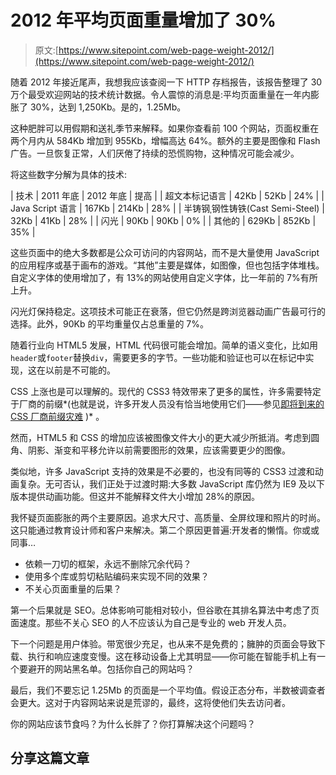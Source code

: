 # 2012 年平均页面重量增加了 30%

> 原文:[https://www.sitepoint.com/web-page-weight-2012/](https://www.sitepoint.com/web-page-weight-2012/)

随着 2012 年接近尾声，我想我应该查阅一下 HTTP 存档报告，该报告整理了 30 万个最受欢迎网站的技术统计数据。令人震惊的消息是:平均页面重量在一年内膨胀了 30%，达到 1,250Kb。是的，1.25Mb。

这种肥胖可以用假期和送礼季节来解释。如果你查看前 100 个网站，页面权重在两个月内从 584Kb 增加到 955Kb，增幅高达 64%。额外的主要是图像和 Flash 广告。一旦恢复正常，人们厌倦了持续的恐慌购物，这种情况可能会减少。

将这些数字分解为具体的技术:

| 技术 | 2011 年底 | 2012 年底 | 提高 |
| 超文本标记语言 | 42Kb | 52Kb | 24% |
| Java Script 语言 | 167Kb | 214Kb | 28% |
| 半铸钢ˌ钢性铸铁(Cast Semi-Steel) | 32Kb | 41Kb | 28% |
| 闪光 | 90Kb | 90Kb | 0% |
| 其他的 | 629Kb | 852Kb | 35% |

这些页面中的绝大多数都是公众可访问的内容网站，而不是大量使用 JavaScript 的应用程序或基于画布的游戏。“其他”主要是媒体，如图像，但也包括字体堆栈。自定义字体的使用增加了，有 13%的网站使用自定义字体，比一年前的 7%有所上升。

闪光灯保持稳定。这项技术可能正在衰落，但它仍然是跨浏览器动画广告最可行的选择。此外，90Kb 的平均重量仅占总重量的 7%。

随着行业向 HTML5 发展，HTML 代码很可能会增加。简单的语义变化，比如用`header`或`footer`替换`div`，需要更多的字节。一些功能和验证也可以在标记中实现，这在以前是不可能的。

CSS 上涨也是可以理解的。现代的 CSS3 特效带来了更多的属性，许多需要特定于厂商的前缀*(也就是说，许多开发人员没有恰当地使用它们——参见[即将到来的 CSS 厂商前缀灾难](https://www.sitepoint.com/w3c-css-webkit-prefix-crisis/) )* 。

然而，HTML5 和 CSS 的增加应该被图像文件大小的更大减少所抵消。考虑到圆角、阴影、渐变和平移允许以前需要图形的效果，应该需要更少的图像。

类似地，许多 JavaScript 支持的效果是不必要的，也没有同等的 CSS3 过渡和动画复杂。无可否认，我们正处于过渡时期:大多数 JavaScript 库仍然为 IE9 及以下版本提供动画功能。但这并不能解释文件大小增加 28%的原因。

我怀疑页面膨胀的两个主要原因。追求大尺寸、高质量、全屏纹理和照片的时尚。这只能通过教育设计师和客户来解决。第二个原因更普遍:开发者的懒惰。你或或同事…

*   依赖一刀切的框架，永远不删除冗余代码？
*   使用多个库或剪切粘贴编码来实现不同的效果？
*   不关心页面重量的后果？

第一个后果就是 SEO。总体影响可能相对较小，但谷歌在其排名算法中考虑了页面速度。那些不关心 SEO 的人不应该认为自己是专业的 web 开发人员。

下一个问题是用户体验。带宽很少充足，也从来不是免费的；臃肿的页面会导致下载、执行和响应速度变慢。这在移动设备上尤其明显——你可能在智能手机上有一个要避开的网站黑名单。包括你自己的网站吗？

最后，我们不要忘记 1.25Mb 的页面是一个平均值。假设正态分布，半数被调查者会更大。这对于内容网站来说是荒谬的，最终，这将使他们失去访问者。

你的网站应该节食吗？为什么长胖了？你打算解决这个问题吗？

## 分享这篇文章